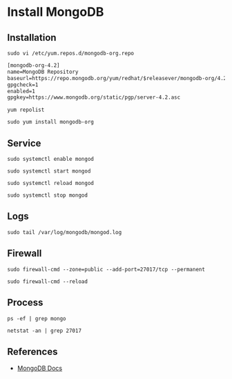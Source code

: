 # Install MongoDB

## Installation

`sudo vi /etc/yum.repos.d/mongodb-org.repo`

```txt
[mongodb-org-4.2]
name=MongoDB Repository
baseurl=https://repo.mongodb.org/yum/redhat/$releasever/mongodb-org/4.2/x86_64/
gpgcheck=1
enabled=1
gpgkey=https://www.mongodb.org/static/pgp/server-4.2.asc
```

`yum repolist`

`sudo yum install mongodb-org`

## Service

`sudo systemctl enable mongod`

`sudo systemctl start mongod`

`sudo systemctl reload mongod`

`sudo systemctl stop mongod`

## Logs

`sudo tail /var/log/mongodb/mongod.log`

## Firewall

`sudo firewall-cmd --zone=public --add-port=27017/tcp --permanent`

`sudo firewall-cmd --reload`

## Process

`ps -ef | grep mongo`

`netstat -an | grep 27017`

## References

- [MongoDB Docs](https://docs.mongodb.com/manual/tutorial/install-mongodb-on-red-hat/)

